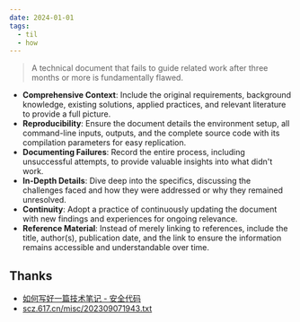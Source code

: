 ```yaml
---
date: 2024-01-01
tags:
  - til
  - how
---
```


> A technical document that fails to guide related work after three months or more is fundamentally flawed.

- **Comprehensive Context**: Include the original requirements, background knowledge, existing solutions, applied practices, and relevant literature to provide a full picture.
- **Reproducibility**: Ensure the document details the environment setup, all command-line inputs, outputs, and the complete source code with its compilation parameters for easy replication.
- **Documenting Failures**: Record the entire process, including unsuccessful attempts, to provide valuable insights into what didn't work.
- **In-Depth Details**: Dive deep into the specifics, discussing the challenges faced and how they were addressed or why they remained unresolved.
- **Continuity**: Adopt a practice of continuously updating the document with new findings and experiences for ongoing relevance.
- **Reference Material**: Instead of merely linking to references, include the title, author(s), publication date, and the link to ensure the information remains accessible and understandable over time.

## Thanks

- [如何写好一篇技术笔记 - 安全代码](https://www.usmacd.com/cn/how_to_write_technique_note/)
- [scz.617.cn/misc/202309071943.txt](https://scz.617.cn/misc/202309071943.txt)

